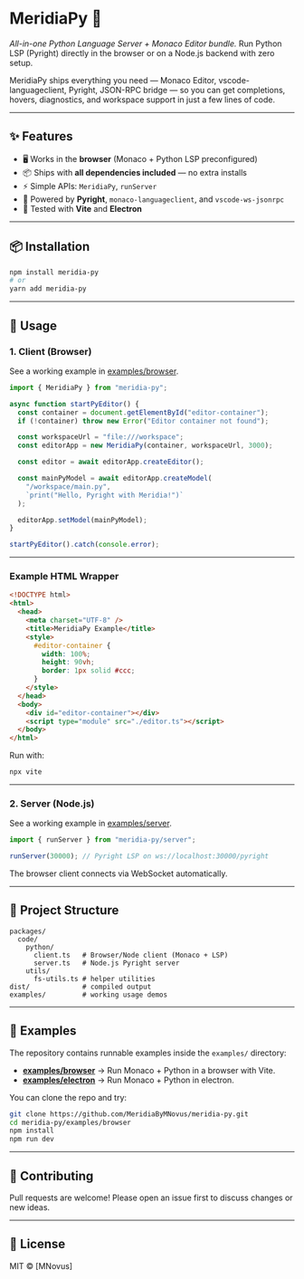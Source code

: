 # MeridiaPy 🚀

_All-in-one Python Language Server + Monaco Editor bundle._
Run Python LSP (Pyright) directly in the browser or on a Node.js backend with zero setup.

MeridiaPy ships everything you need — Monaco Editor, vscode-languageclient, Pyright, JSON-RPC bridge — so you can get completions, hovers, diagnostics, and workspace support in just a few lines of code.

---

## ✨ Features

- 🖥 Works in the **browser** (Monaco + Python LSP preconfigured)
- 📦 Ships with **all dependencies included** — no extra installs
- ⚡ Simple APIs: `MeridiaPy`, `runServer`
- 🔧 Powered by **Pyright**, `monaco-languageclient`, and `vscode-ws-jsonrpc`
- 🧪 Tested with **Vite** and **Electron**

---

## 📦 Installation

```sh
npm install meridia-py
# or
yarn add meridia-py
```

---

## 🚀 Usage

### 1. Client (Browser)

See a working example in [examples/browser](./examples/browser).

```ts
import { MeridiaPy } from "meridia-py";

async function startPyEditor() {
  const container = document.getElementById("editor-container");
  if (!container) throw new Error("Editor container not found");

  const workspaceUrl = "file:///workspace";
  const editorApp = new MeridiaPy(container, workspaceUrl, 3000);

  const editor = await editorApp.createEditor();

  const mainPyModel = await editorApp.createModel(
    "/workspace/main.py",
    `print("Hello, Pyright with Meridia!")`
  );

  editorApp.setModel(mainPyModel);
}

startPyEditor().catch(console.error);
```

---

### Example HTML Wrapper

```html
<!DOCTYPE html>
<html>
  <head>
    <meta charset="UTF-8" />
    <title>MeridiaPy Example</title>
    <style>
      #editor-container {
        width: 100%;
        height: 90vh;
        border: 1px solid #ccc;
      }
    </style>
  </head>
  <body>
    <div id="editor-container"></div>
    <script type="module" src="./editor.ts"></script>
  </body>
</html>
```

Run with:

```bash
npx vite
```

---

### 2. Server (Node.js)

See a working example in [examples/server](./examples/server).

```ts
import { runServer } from "meridia-py/server";

runServer(30000); // Pyright LSP on ws://localhost:30000/pyright
```

The browser client connects via WebSocket automatically.

---

## 📂 Project Structure

```
packages/
  code/
    python/
      client.ts   # Browser/Node client (Monaco + LSP)
      server.ts   # Node.js Pyright server
    utils/
      fs-utils.ts # helper utilities
dist/             # compiled output
examples/         # working usage demos
```

---

## 🧪 Examples

The repository contains runnable examples inside the `examples/` directory:

- **[examples/browser](./examples/browser)** → Run Monaco + Python in a browser with Vite.
- **[examples/electron](./examples/electron)** → Run Monaco + Python in electron.

You can clone the repo and try:

```bash
git clone https://github.com/MeridiaByMNovus/meridia-py.git
cd meridia-py/examples/browser
npm install
npm run dev
```

---

## 🤝 Contributing

Pull requests are welcome!
Please open an issue first to discuss changes or new ideas.

---

## 📜 License

MIT © [MNovus]
